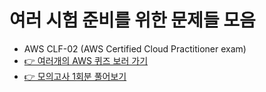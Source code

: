 # 여러 시험 준비를 위한 문제들 모음
- AWS CLF-02 (AWS Certified Cloud Practitioner exam)
-  [👉 여러개의 AWS 퀴즈 보러 가기](https://github.com/ReinaMoon/Get_A_Certification/blob/main/exam_aws_clf02.md)
-  [👉 모의고사 1회분 풀어보기](https://github.com/ReinaMoon/Get_A_Certification/blob/main/exam_aws_1st_mock.md)

